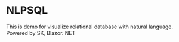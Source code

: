 # NLPSQL
This is demo for visualize relational database with natural language. Powered by SK, Blazor. NET
